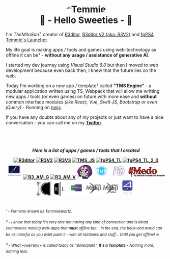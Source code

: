 <h1 align="center">
  <img src="https://avatars.githubusercontent.com/u/32562725?v=4" alt="Temmie" style="border-radius:100%;width:100px;" title="Hi ;)"><br>
  💜 - Hello Sweeties - 💜
</h1>

I'm *TheMitoSan¹*, creator of [R3ditor](https://github.com/themitosan/R3ditor), [R3ditor V2 (aka. R3V2)](https://github.com/themitosan/R3ditor-V2) and [fpPS4 Temmie's Launcher](https://github.com/themitosan/fpPS4-Temmie-s-Launcher).

My life goal is making apps / tools and games using web-technology as offline it can be² - __without any usage / assistance of generative AI__.

I started my dev journey using *Visual Studio 6.0* but then I moved to web development because even back then, I knew that the future lies on the web.

Today I'm working on a new app / template³ called **"TMS Engine"** - a modular application written using TS, Webpack that will allow me writting new apps / tools (or even games) on future with more ease and **without** common interface modules *(like React, Vue, Svelt JS, Bootstrap or even jQuery)* - Running on [nwjs](https://nwjs.io/).

If you have any doubts about any of my projects or just want to have a nice conversation - you can call me on my **[Twitter](https://twitter.com/themitosan)**.

#

<h4 align="center">

<br>

*Here is a list of apps / games / tools that I created*

<a target="_blank" href="https://github.com/themitosan/R3ditor"><img style="width:50px;" alt="R3ditor" src="https://raw.githubusercontent.com/themitosan/R3ditor/master/App/Img/logo.png"></a>
<a target="_blank" href="https://github.com/themitosan/R3ditor-V2"><img style="width:50px;" alt="R3V2" src="https://github.com/themitosan/R3ditor-V2/blob/main/App/img/logo.png?raw=true"></a>
<a target="_blank" href="https://github.com/themitosan/R3V3-ARCHIVE"><img style="width:50px;" alt="R3V3" src="https://github.com/temmieheartz/R3V3-ARCHIVE/raw/main/App/img/logo.png?raw=true"></a>
<a target="_blank" href="https://github.com/themitosan/TMS.js"><img style="width:50px;" alt="TMS_JS" src="https://raw.githubusercontent.com/themitosan/TMS.js/main/tmsjs.png"></a>
<a target="_blank" href="https://github.com/themitosan/fpPS4-Temmie-s-Launcher"><img style="width:50px;" alt="fpPS4_TL" src="https://github.com/themitosan/fpPS4-Temmie-s-Launcher/blob/main/App/img/logo.png?raw=true"></a>
<a target="_blank" href="https://github.com/themitosan/fpPS4-Temmie-s-Launcher/tree/Rewrite-WIP"><img style="width:50px;" alt="fpPS4_TL_2_0" src="https://github.com/themitosan/fpPS4-Temmie-s-Launcher/blob/Rewrite-WIP/App/img/icon.png?raw=true"></a>
<a target="_blank" href="https://github.com/themitosan/r3-water-sample-puzzle"><img style="width:50px;" alt="R3_WS_P" src="https://github.com/themitosan/r3-water-sample-puzzle/raw/main/App/img/icon.png?raw=true"></a>
<a target="_blank" href="https://github.com/themitosan/R3-Auto-Map-Gen"><img style="width:50px;" alt="R3_AM_G" src="https://github.com/themitosan/R3-Auto-Map-Gen/raw/main/App/img/icon.png?raw=true"></a>
<a target="_blank" href="https://themitosan.github.io/R3AMV"><img style="width:50px;" alt="R3_AM_V" src="https://themitosan.github.io/R3AMV/img/icon.png"></a>
<a target="_blank" href="https://github.com/themitosan/TemmieDeck"><img style="width:50px;" alt="TemmieDeck" src="https://github.com/themitosan/TemmieDeck/blob/main/App/img/icon.png?raw=true"></a>
<a target="_blank" href="https://github.com/themitosan/RJX_Toolset"><img style="width:50px;" alt="RJX_Toolset" src="https://raw.githubusercontent.com/themitosan/RJX_Toolset/master/App/img/logo.png"></a>
<a target="_blank" href="https://github.com/themitosan/MythDeck"><img style="width:50px;" alt="MythDeck" src="https://github.com/themitosan/MythDeck/raw/master/App/img/logo.png"></a>
<img style="width:120px;cursor:not-allowed;" alt="Medo" src="img/Medo.png">
<img style="width:44px;cursor:not-allowed;" alt="comandi" src="img/comandi.png">
<img style="width:50px;cursor:not-allowed;" alt="RLauncherJS" src="img/RLauncher.png">
<img style="width:50px;cursor:not-allowed;" alt="TMS Engine" src="img/TMS_Engine.png">
<img style="width:50px;cursor:not-allowed;" alt="MythEngine" src="img/MythEngine.png">
<img style="width:50px;cursor:not-allowed;" alt="MythEngine_Editor" src="img/MythEngine_Editor.png">
<img style="width:50px;cursor:not-allowed;" alt="fpPS4_TL_2_0_Editor" src="img/fpPS4_TL_2_0_Editor.png">

</h4>

#
*<sup>¹ - Formerly known as TemmieHeartz.</sup>*

*<sup>² - I know that today it's very rare not having any kind of connection and is kinda controverse making web-apps that **must** offline but... In the end, the back-end world can be as colorful as you want paint it - with all rainbows and stuff... Until you get offline! :v</sup>*

*<sup>³ - What ~(weirdly)~ is called today as "Boilerplate". **It's a Template** - Nothing more, nothing less.</sup>*
